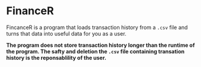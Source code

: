 # FinanceR
FincanceR is a program that loads transaction history from a `.csv` file and turns that data into useful data for you as a user. 

**The program does not store transaction history longer than the runtime of the program. The safty and deletion the `.csv` file containing transation history is the reponsablility of the user.**